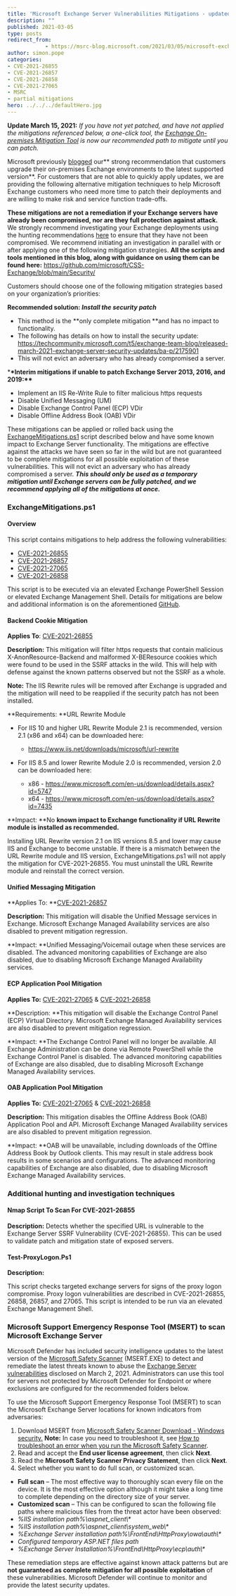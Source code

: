 ```yaml
---
title: 'Microsoft Exchange Server Vulnerabilities Mitigations - updated March 15, 2021'
description: ""
published: 2021-03-05
type: posts
redirect_from:
            - https://msrc-blog.microsoft.com/2021/03/05/microsoft-exchange-server-vulnerabilities-mitigations-march-2021/
author: simon.pope
categories:
- CVE-2021-26855
- CVE-2021-26857
- CVE-2021-26858
- CVE-2021-27065
- MSRC
- partial mitigations
hero: ../../../defaultHero.jpg
---
```

<!-- wp:paragraph -->

**Update March 15, 2021:** _If you have not yet patched, and have not applied the mitigations referenced below, a one-click tool, the [Exchange On-premises Mitigation Tool](https://msrc-blog.microsoft.com/2021/03/15/one-click-microsoft-exchange-on-premises-mitigation-tool-march-2021/) is now our recommended path to mitigate until you can patch._

<!-- /wp:paragraph -->

<!-- wp:paragraph -->

Microsoft previously [blogged](https://www.microsoft.com/security/blog/2021/03/02/hafnium-targeting-exchange-servers/) our** strong recommendation that customers upgrade their on-premises Exchange environments to the latest supported version**. For customers that are not able to quickly apply updates, we are providing the following alternative mitigation techniques to help Microsoft Exchange customers who need more time to patch their deployments and are willing to make risk and service function trade-offs.

<!-- /wp:paragraph -->

<!-- wp:paragraph -->

**These mitigations are not a remediation if your Exchange servers have already been compromised, nor are they full protection against attack.** We strongly recommend investigating your Exchange deployments using the hunting recommendations [here](https://www.microsoft.com/security/blog/2021/03/02/hafnium-targeting-exchange-servers/#scan-log) to ensure that they have not been compromised. We recommend initiating an investigation in parallel with or after applying one of the following mitigation strategies. **All the scripts and tools mentioned in this blog, along with guidance on using them can be found here:** <https://github.com/microsoft/CSS-Exchange/blob/main/Security/>

<!-- /wp:paragraph -->

<!-- wp:paragraph -->

Customers should choose one of the following mitigation strategies based on your organization’s priorities:

<!-- /wp:paragraph -->

<!-- wp:paragraph -->

**Recommended solution: _Install the security patch_**

<!-- /wp:paragraph -->

<!-- wp:list -->

- This method is the **only complete mitigation **and has no impact to functionality.
- The following has details on how to install the security update: <https://techcommunity.microsoft.com/t5/exchange-team-blog/released-march-2021-exchange-server-security-updates/ba-p/2175901>
- This will not evict an adversary who has already compromised a server.

<!-- /wp:list -->

<!-- wp:paragraph -->

\***\*Interim mitigations if unable to patch Exchange Server 2013, 2016, and 2019:\*\***

<!-- /wp:paragraph -->

<!-- wp:list -->

- Implement an IIS Re-Write Rule to filter malicious https requests
- Disable Unified Messaging (UM)
- Disable Exchange Control Panel (ECP) VDir
- Disable Offline Address Book (OAB) VDir

<!-- /wp:list -->

<!-- wp:paragraph -->

These mitigations can be applied or rolled back using the [ExchangeMitigations.ps1](https://github.com/microsoft/CSS-Exchange/blob/main/Security/) script described below and have some known impact to Exchange Server functionality. The mitigations are effective against the attacks we have seen so far in the wild but are not guaranteed to be complete mitigations for all possible exploitation of these vulnerabilities. This will not evict an adversary who has already compromised a server. **_This should only be used as a temporary mitigation until Exchange servers can be fully patched, and we recommend applying all of the mitigations at once._**

<!-- /wp:paragraph -->

<!-- wp:heading {"level":3} -->

### ExchangeMitigations.ps1

<!-- /wp:heading -->

<!-- wp:heading {"level":4} -->

#### Overview

<!-- /wp:heading -->

<!-- wp:paragraph -->

This script contains mitigations to help address the following vulnerabilities:

<!-- /wp:paragraph -->

<!-- wp:list -->

- [CVE-2021-26855](https://msrc.microsoft.com/update-guide/vulnerability/CVE-2021-26855)
- [CVE-2021-26857](https://msrc.microsoft.com/update-guide/vulnerability/CVE-2021-26857)
- [CVE-2021-27065](https://msrc.microsoft.com/update-guide/vulnerability/CVE-2021-27065)
- [CVE-2021-26858](https://msrc.microsoft.com/update-guide/vulnerability/CVE-2021-26858)

<!-- /wp:list -->

<!-- wp:paragraph -->

This script is to be executed via an elevated Exchange PowerShell Session or elevated Exchange Management Shell. Details for mitigations are below and additional information is on the aforementioned [GitHub](https://github.com/microsoft/CSS-Exchange/blob/main/Security/).

<!-- /wp:paragraph -->

<!-- wp:heading {"level":4} -->

#### Backend Cookie Mitigation

<!-- /wp:heading -->

<!-- wp:paragraph -->

**Applies To**: [CVE-2021-26855](https://msrc.microsoft.com/update-guide/vulnerability/CVE-2021-26855)

<!-- /wp:paragraph -->

<!-- wp:paragraph -->

**Description:** This mitigation will filter https requests that contain malicious X-AnonResource-Backend and malformed X-BEResource cookies which were found to be used in the SSRF attacks in the wild. This will help with defense against the known patterns observed but not the SSRF as a whole.

<!-- /wp:paragraph -->

<!-- wp:paragraph -->

**Note:** The IIS Rewrite rules will be removed after Exchange is upgraded and the mitigation will need to be reapplied if the security patch has not been installed.

<!-- /wp:paragraph -->

<!-- wp:paragraph -->

**Requirements: **URL Rewrite Module

<!-- /wp:paragraph -->

<!-- wp:list -->

- For IIS 10 and higher URL Rewrite Module 2.1 is recommended, version 2.1 (x86 and x64) can be downloaded here:

  - <https://www.iis.net/downloads/microsoft/url-rewrite>

- For IIS 8.5 and lower Rewrite Module 2.0 is recommended, version 2.0 can be downloaded here:

  - x86 - <https://www.microsoft.com/en-us/download/details.aspx?id=5747>
  - x64 - <https://www.microsoft.com/en-us/download/details.aspx?id=7435>

<!-- /wp:list -->

<!-- wp:paragraph -->

**Impact: **No **known **impact to Exchange functionality if URL Rewrite module is installed as recommended**.**

<!-- /wp:paragraph -->

<!-- wp:paragraph -->

Installing URL Rewrite version 2.1 on IIS versions 8.5 and lower may cause IIS and Exchange to become unstable. If there is a mismatch between the URL Rewrite module and IIS version, ExchangeMitigations.ps1 will not apply the mitigation for CVE-2021-26855. You must uninstall the URL Rewrite module and reinstall the correct version.

<!-- /wp:paragraph -->

<!-- wp:heading {"level":4} -->

#### Unified Messaging Mitigation

<!-- /wp:heading -->

<!-- wp:paragraph -->

**Applies To: **[CVE-2021-26857](https://msrc.microsoft.com/update-guide/vulnerability/CVE-2021-26857)

<!-- /wp:paragraph -->

<!-- wp:paragraph -->

**Description:** This mitigation will disable the Unified Message services in Exchange. Microsoft Exchange Managed Availability services are also disabled to prevent mitigation regression.

<!-- /wp:paragraph -->

<!-- wp:paragraph -->

**Impact: **Unified Messaging/Voicemail outage when these services are disabled. The advanced monitoring capabilities of Exchange are also disabled, due to disabling Microsoft Exchange Managed Availability services.

<!-- /wp:paragraph -->

<!-- wp:heading {"level":4} -->

#### ECP Application Pool Mitigation

<!-- /wp:heading -->

<!-- wp:paragraph -->

**Applies To:** [CVE-2021-27065](https://msrc.microsoft.com/update-guide/vulnerability/CVE-2021-27065) & [CVE-2021-26858](https://msrc.microsoft.com/update-guide/vulnerability/CVE-2021-26858)

<!-- /wp:paragraph -->

<!-- wp:paragraph -->

**Description: **This mitigation will disable the Exchange Control Panel (ECP) Virtual Directory. Microsoft Exchange Managed Availability services are also disabled to prevent mitigation regression.

<!-- /wp:paragraph -->

<!-- wp:paragraph -->

**Impact: **The Exchange Control Panel will no longer be available. All Exchange Administration can be done via Remote PowerShell while the Exchange Control Panel is disabled. The advanced monitoring capabilities of Exchange are also disabled, due to disabling Microsoft Exchange Managed Availability services.

<!-- /wp:paragraph -->

<!-- wp:heading {"level":4} -->

#### OAB Application Pool Mitigation

<!-- /wp:heading -->

<!-- wp:paragraph -->

**Applies To:** [CVE-2021-27065](https://msrc.microsoft.com/update-guide/vulnerability/CVE-2021-27065) & [CVE-2021-26858](https://msrc.microsoft.com/update-guide/vulnerability/CVE-2021-26858)

<!-- /wp:paragraph -->

<!-- wp:paragraph -->

**Description:** This mitigation disables the Offline Address Book (OAB) Application Pool and API. Microsoft Exchange Managed Availability services are also disabled to prevent mitigation regression.

<!-- /wp:paragraph -->

<!-- wp:paragraph -->

**Impact: **OAB will be unavailable, including downloads of the Offline Address Book by Outlook clients. This may result in stale address book results in some scenarios and configurations. The advanced monitoring capabilities of Exchange are also disabled, due to disabling Microsoft Exchange Managed Availability services.

<!-- /wp:paragraph -->

<!-- wp:heading {"level":3} -->

### Additional hunting and investigation techniques

<!-- /wp:heading -->

<!-- wp:heading {"level":4} -->

#### Nmap Script To Scan For CVE-2021-26855

<!-- /wp:heading -->

<!-- wp:paragraph -->

**Description:** Detects whether the specified URL is vulnerable to the Exchange Server SSRF Vulnerability (CVE-2021-26855). This can be used to validate patch and mitigation state of exposed servers.

<!-- /wp:paragraph -->

<!-- wp:heading {"level":4} -->

#### Test-ProxyLogon.Ps1

<!-- /wp:heading -->

<!-- wp:paragraph -->

**Description:**

<!-- /wp:paragraph -->

<!-- wp:paragraph -->

This script checks targeted exchange servers for signs of the proxy logon compromise. Proxy logon vulnerabilities are described in CVE-2021-26855, 26858, 26857, and 27065. This script is intended to be run via an elevated Exchange Management Shell.

<!-- /wp:paragraph -->

<!-- wp:heading {"level":3} -->

### Microsoft Support Emergency Response Tool (MSERT) to scan Microsoft Exchange Server

<!-- /wp:heading -->

<!-- wp:paragraph -->

Microsoft Defender has included security intelligence updates to the latest version of the [Microsoft Safety Scanner](https://docs.microsoft.com/en-us/windows/security/threat-protection/intelligence/safety-scanner-download) (MSERT.EXE) to detect and remediate the latest threats known to abuse the [Exchange Server vulnerabilities](https://msrc-blog.microsoft.com/2021/03/05/microsoft-exchange-server-vulnerabilities-mitigations-march-2021/) disclosed on March 2, 2021. Administrators can use this tool for servers not protected by Microsoft Defender for Endpoint or where exclusions are configured for the recommended folders below.

<!-- /wp:paragraph -->

<!-- wp:paragraph -->

To use the Microsoft Support Emergency Response Tool (MSERT) to scan the Microsoft Exchange Server locations for known indicators from adversaries:

<!-- /wp:paragraph -->

<!-- wp:list {"ordered":true,"type":"1"} -->

1. Download MSERT from [Microsoft Safety Scanner Download - Windows security](https://docs.microsoft.com/en-us/windows/security/threat-protection/intelligence/safety-scanner-download)[.](https://nam06.safelinks.protection.outlook.com/?url=https%3A%2F%2Fdocs.microsoft.com%2Fen-us%2Fwindows%2Fsecurity%2Fthreat-protection%2Fintelligence%2Fsafety-scanner-download&data=04%7C01%7Crmcree%40microsoft.com%7Cb8e538e9f8774dd86fff08d8e0ea60a5%7C72f988bf86f141af91ab2d7cd011db47%7C1%7C0%7C637506644592225223%7CUnknown%7CTWFpbGZsb3d8eyJWIjoiMC4wLjAwMDAiLCJQIjoiV2luMzIiLCJBTiI6Ik1haWwiLCJXVCI6Mn0%3D%7C1000&sdata=jf9RnovFuZKS8jjlbChMOZvKOYDva%2BYQNA%2BZHLPqF0s%3D&reserved=0) **Note:** In case you need to troubleshoot it, see [How to troubleshoot an error when you run the Microsoft Safety Scanner](https://support.microsoft.com/en-us/topic/how-to-troubleshoot-an-error-when-you-run-the-microsoft-safety-scanner-6cd5faa1-f7b4-afd2-85c7-9bed02860f1c).
2. Read and accept the **End user license agreement**, then click **Next**.
3. Read the **Microsoft Safety Scanner Privacy Statement**, then click **Next**.
4. Select whether you want to do full scan, or customized scan.

<!-- /wp:list -->

<!-- wp:list -->

- **Full scan** – The most effective way to thoroughly scan every file on the device. It is the most effective option although it might take a long time to complete depending on the directory size of your server.
- **Customized scan** – This can be configured to scan the following file paths where malicious files from the threat actor have been observed:
- _%IIS installation path%\\aspnet_client\\\*_
- _%IIS installation path%\\aspnet_client\\system_web\\\*_
- _%Exchange Server installation path%\\FrontEnd\\HttpProxy\\owa\\auth\\\*_
- _Configured temporary ASP.NET files path_
- _%Exchange Server Installation%\\FrontEnd\\HttpProxy\\ecp\\auth\\\*_

<!-- /wp:list -->

<!-- wp:paragraph -->

These remediation steps are effective against known attack patterns but are **not guaranteed as complete mitigation for all possible exploitation** of these vulnerabilities. Microsoft Defender will continue to monitor and provide the latest security updates.

<!-- /wp:paragraph -->
